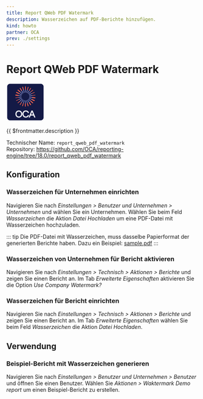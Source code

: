 ```yaml
---
title: Report QWeb PDF Watermark
description: Wasserzeichen auf PDF-Berichte hinzufügen.
kind: howto
partner: OCA
prev: ./settings
---
```

# Report QWeb PDF Watermark
![icon_oca_app](attachments/icon_oca_app.png)

{{ $frontmatter.description }}

Technischer Name: `report_qweb_pdf_watermark`\
Repository: <https://github.com/OCA/reporting-engine/tree/18.0/report_qweb_pdf_watermark>

## Konfiguration

### Wasserzeichen für Unternehmen einrichten

Navigieren Sie nach *Einstellungen > Benutzer und Unternehmen > Unternehmen* und wählen Sie ein Unternehmen. Wählen Sie beim Feld *Wasserzeichen* die Aktion *Datei Hochladen* um eine PDF-Datei mit Wasserzeichen hochzuladen.

::: tip
Die PDF-Datei mit Wasserzeichen, muss dasselbe Papierformat der generierten Berichte haben. Dazu ein Beispiel: [sample.pdf](https://github.com/Mint-System/Odoo-Wiki/raw/master/assets/sample.pdf)[](attachments/sample.pdf)
:::

### Wasserzeichen von Unternehmen für Bericht aktivieren

Navigieren Sie nach *Einstellungen > Technisch > Aktionen > Berichte* und zeigen Sie einen Bericht an. Im Tab *Erweiterte Eigenschaften* aktivieren Sie die Option *Use Company Watermark?*

### Wasserzeichen für Bericht einrichten

Navigieren Sie nach *Einstellungen > Technisch > Aktionen > Berichte* und zeigen Sie einen Bericht an. Im Tab *Erweiterte Eigenschaften* wählen Sie beim Feld *Wasserzeichen* die Aktion *Datei Hochladen*.

## Verwendung

### Beispiel-Bericht mit Wasserzeichen generieren

Navigieren Sie nach *Einstellungen > Benutzer und Unternehmen > Benutzer* und öffnen Sie einen Benutzer. Wählen Sie *Aktionen > Waktermark Demo report* um einen Beispiel-Bericht zu erstellen.
